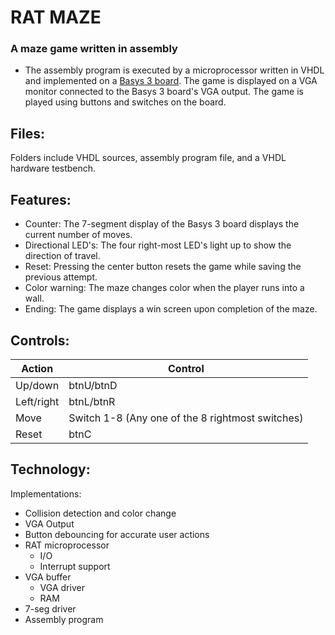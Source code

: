 RAT MAZE
=========

### A maze game written in assembly 

- The assembly program is executed by a microprocessor written in VHDL and implemented on a [Basys 3 board](https://www.xilinx.com/products/boards-and-kits/1-54wqge.html).
The game is displayed on a VGA monitor connected to the Basys 3 board's VGA output. 
The game is played using buttons and switches on the board. 

## Files:

Folders include VHDL sources, assembly program file, and a VHDL hardware testbench. 

## Features:

- Counter: The 7-segment display of the Basys 3 board displays the current number of moves.
- Directional LED's: The four right-most LED's light up to show the direction of travel.
- Reset: Pressing the center button resets the game while saving the previous attempt.
- Color warning: The maze changes color when the player runs into a wall.
- Ending: The game displays a win screen upon completion of the maze.


## Controls:

Action | Control
------ | -----------
Up/down | btnU/btnD
Left/right | btnL/btnR
Move | Switch 1-8 (Any one of the 8 rightmost switches)
Reset | btnC


## Technology:

Implementations:

 - Collision detection and color change
 - VGA Output
 - Button debouncing for accurate user actions
 - RAT microprocessor     
    - I/O 
    - Interrupt support
 - VGA buffer
    - VGA driver
    - RAM 
 - 7-seg driver
 - Assembly program
